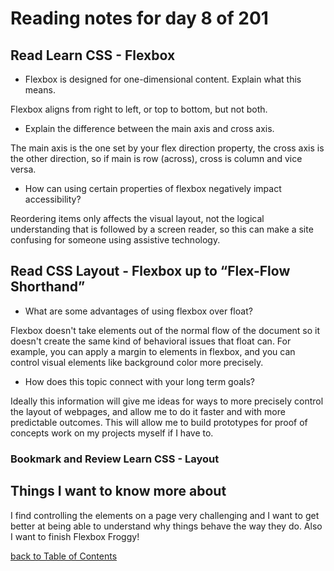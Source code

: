 # Reading notes for day 8 of 201

## Read Learn CSS - Flexbox

- Flexbox is designed for one-dimensional content. Explain what this means.

Flexbox aligns from right to left, or top to bottom, but not both.

- Explain the difference between the main axis and cross axis.

The main axis is the one set by your flex direction property, the cross axis is the other direction, so if main is row (across), cross is column and vice versa.

- How can using certain properties of flexbox negatively impact accessibility?

Reordering items only affects the visual layout, not the logical understanding that is followed by a screen reader, so this can make a site confusing for someone using assistive technology.

## Read CSS Layout - Flexbox up to “Flex-Flow Shorthand”

- What are some advantages of using flexbox over float?

Flexbox doesn't take elements out of the normal flow of the document so it doesn't create the same kind of behavioral issues that float can. For example, you can apply a margin to elements in flexbox, and you can control visual elements like background color more precisely.

- How does this topic connect with your long term goals?

Ideally this information will give me ideas for ways to more precisely control the layout of webpages, and allow me to do it faster and with more predictable outcomes. This will allow me to build prototypes for proof of concepts work on my projects myself if I have to.

### Bookmark and Review Learn CSS - Layout

## Things I want to know more about

I find controlling the elements on a page very challenging and I want to get better at being able to understand why things behave the way they do. Also I want to finish Flexbox Froggy!

[back to Table of Contents](./README.md)